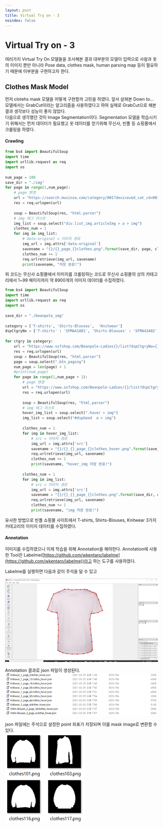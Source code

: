```yaml
---
layout: post
title: Virtual Try on - 3
noindex: false
---
```


# Virtual Try on - 3

여러가지 Virtual Try On 모델들을 조사해본 결과 대부분의 모델이 입력으로 사람과 옷의 이미지 뿐만 아니라 Pose data, clothes mask, human parsing map 등이 필요하기 때문에 이부분을 구현하고자 한다.     


## Clothes Mask Model

먼저 clotehs mask 모델을 어떻게 구현할까 고민을 하였다. 앞서 살펴본 Down to... 모델에서는 GrabCut이라는 알고리즘을 사용하였다고 하여 실제로 GrabCut으로 해본 결과 생각보다 성능이 좋지 않았다.                       
다음으로 생각했던 것이 Image Segmentation이다. Segmentation 모델을 학습시키기 위해서는 먼저 데이터가 필요했고 옷 데이터를 얻기위해 무신사, 빈폴 등 쇼핑몰에서 크롤링을 하였다.

#### Crawling

```python
from bs4 import BeautifulSoup 
import time
import urllib.request as req
import os

num_page = 100
save_dir = "./img"
for page in range(1,num_page):
    # page 변경
    url = "https://search.musinsa.com/category/001?device=&d_cat_cd=001&brand=&rate=&page_kind=search&list_kind=big&sort=pop&sub_sort=&page={}".format(page)
    res = req.urlopen(url)

    soup = BeautifulSoup(res, "html.parser")
    # img 태그 리스트
    img_list = soup.select("div.list_img.articleImg > a > img")
    clothes_num = 1
    for img in img_list:
        # data-original = 이미지 경로
        img_url = img.attrs['data-original']
        savename = "{}/{}_page_{}clothes.png".format(save_dir, page, clothes_num);
        clothes_num += 1
        req.urlretrieve(img_url, savename)
        print(savename, "저장 완료!")
```
위 코드는 무신사 쇼핑몰에서 이미지를 크롤링하는 코드로 무신사 쇼핑몰의 상의 카테고리에서 1~99 페이지까지 약 8900개의 이미지 데이터를 수집하였다. 

```python
from bs4 import BeautifulSoup 
import time
import urllib.request as req
import os

save_dir = "./beanpole_img"

category = ['T-shirts', 'Shirts-Blouses',  'Knitwear']
dspCtgryNo = {'T-shirts' : 'SFMA41A01', 'Shirts-Blouses' : 'SFMA41A02', 'Knitwear' : 'SFMA41A03'}

for ctgry in category:
    url = "https://www.ssfshop.com/Beanpole-Ladies{}/list?dspCtgryNo={}&brandShopNo=BDMA01A02&brndShopId=BPBBF&etcCtgryNo=&ctgrySectCd=&keyword=&leftBrandNM=".format(ctgry,dspCtgryNo[ctgry])
    res = req.urlopen(url)
    soup = BeautifulSoup(res, "html.parser")
    page = soup.select(".btn_paging")
    num_page = len(page) + 1
    #print(num_page)
    for page in range(1,num_page + 1):
        # page 변경
        url = "https://www.ssfshop.com/Beanpole-Ladies/{}/list?dspCtgryNo={}&brandShopNo=BDMA01A02&brndShopId=BPBBF&currentPage={}&sortColumn=NEW_GOD_SEQ&etcCtgryNo=&leftBrandNM=&serviceType=DSP&smtFlterVal=&price=&benefit=&delivery=&lineId=&ctgrySectCd=GNRL_CTGRY&brndId=&sizeNM=&colorCd=&materNM=&cateViewOn=&cateNo=&fitPsbYn=N".format(ctgry,dspCtgryNo[ctgry], page)
        res = req.urlopen(url)

        soup = BeautifulSoup(res, "html.parser")
        # img 태그 리스트
        hover_img_list = soup.select(".hover > img")
        img_list = soup.select("#dspGood  a > img")

        clothes_num = 1
        for img in hover_img_list:
            # src = 이미지 경로
            img_url = img.attrs['src']
            savename = "{}/{}_{}_page_{}clothes_hover.png".format(save_dir, ctgry,page, clothes_num);
            req.urlretrieve(img_url, savename)
            clothes_num += 1
            print(savename, "hover_img 저장 완료!")

        clothes_num = 1
        for img in img_list:
            # src = 이미지 경로
            img_url = img.attrs['src']
            savename = "{}/{}_{}_page_{}clothes.png".format(save_dir, ctgry,page, clothes_num);
            req.urlretrieve(img_url, savename)
            clothes_num += 1
            print(savename, "img 저장 완료!")
```

유사한 방법으로 빈폴 쇼핑몰 사이트에서 T-shirts, Shirts-Blouses, Knitwear 3가지 카테고리의 이미지 데이터를 수집하였다.                       

#### Annotation
이미지를 수집하였으니 이제 학습을 위해 Annotation을 해야한다. Annotation에 사용한 Tool은 Labelme([https://github.com/wkentaro/labelme](https://github.com/wkentaro/labelme))라고 하는 도구를 사용하였다.  

Labelme를 실행하면 다음과 같이 주석을 달 수 있고                  

![labelme](\VirtualTryOn\img\labelme.png)   

Annotation 결과로 json 파일이 생성된다.           
![json](\VirtualTryOn\img\json.PNG)  

json 파일에는 주석으로 설정한 point 좌표가 저장되며 이를 mask image로 변환할 수 있다.               
![mask](\VirtualTryOn\img\mask.PNG)  